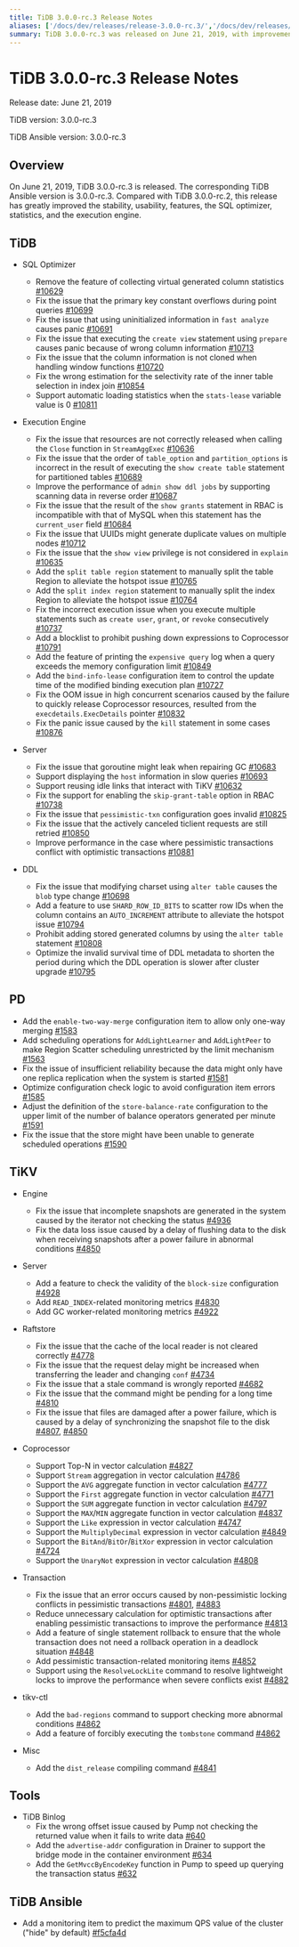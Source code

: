 ```yaml
---
title: TiDB 3.0.0-rc.3 Release Notes
aliases: ['/docs/dev/releases/release-3.0.0-rc.3/','/docs/dev/releases/3.0.0-rc.3/']
summary: TiDB 3.0.0-rc.3 was released on June 21, 2019, with improvements in stability, usability, features, SQL optimizer, statistics, and execution engine. Fixes and new features were added to TiDB, PD, TiKV, and TiDB Ansible. Notable improvements include automatic loading statistics, manual splitting of table and index regions, and support for pessimistic transactions in TiKV.
---
```


# TiDB 3.0.0-rc.3 Release Notes

Release date: June 21, 2019

TiDB version: 3.0.0-rc.3

TiDB Ansible version: 3.0.0-rc.3

## Overview

On June 21, 2019, TiDB 3.0.0-rc.3 is released. The corresponding TiDB Ansible version is 3.0.0-rc.3. Compared with TiDB 3.0.0-rc.2, this release has greatly improved the stability, usability, features, the SQL optimizer, statistics, and the execution engine.

## TiDB

+ SQL Optimizer
    - Remove the feature of collecting virtual generated column statistics [#10629](https://github.com/pingcap/tidb/pull/10629)
    - Fix the issue that the primary key constant overflows during point queries [#10699](https://github.com/pingcap/tidb/pull/10699)
    - Fix the issue that using uninitialized information in `fast analyze` causes panic [#10691](https://github.com/pingcap/tidb/pull/10691)
    - Fix the issue that executing the `create view` statement using `prepare` causes panic because of wrong column information [#10713](https://github.com/pingcap/tidb/pull/10713)
    - Fix the issue that the column information is not cloned when handling window functions [#10720](https://github.com/pingcap/tidb/pull/10720)
    - Fix the wrong estimation for the selectivity rate of the inner table selection in index join [#10854](https://github.com/pingcap/tidb/pull/10854)
    - Support automatic loading statistics when the `stats-lease` variable value is 0 [#10811](https://github.com/pingcap/tidb/pull/10811)

+ Execution Engine
    - Fix the issue that resources are not correctly released when calling the `Close` function in `StreamAggExec` [#10636](https://github.com/pingcap/tidb/pull/10636)
    - Fix the issue that the order of `table_option` and `partition_options` is incorrect in the result of executing the `show create table` statement for partitioned tables [#10689](https://github.com/pingcap/tidb/pull/10689)
    - Improve the performance of `admin show ddl jobs` by supporting scanning data in reverse order [#10687](https://github.com/pingcap/tidb/pull/10687)
    - Fix the issue that the result of the `show grants` statement in RBAC is incompatible with that of MySQL when this statement has the `current_user` field [#10684](https://github.com/pingcap/tidb/pull/10684)
    - Fix the issue that UUIDs might generate duplicate values on multiple nodes [#10712](https://github.com/pingcap/tidb/pull/10712)
    - Fix the issue that the `show view` privilege is not considered in `explain` [#10635](https://github.com/pingcap/tidb/pull/10635)
    - Add the `split table region` statement to manually split the table Region to alleviate the hotspot issue [#10765](https://github.com/pingcap/tidb/pull/10765)
    - Add the `split index region` statement to manually split the index Region to alleviate the hotspot issue [#10764](https://github.com/pingcap/tidb/pull/10764)
    - Fix the incorrect execution issue when you execute multiple statements such as `create user`, `grant`, or `revoke` consecutively [#10737](https://github.com/pingcap/tidb/pull/10737)
    - Add a blocklist to prohibit pushing down expressions to Coprocessor [#10791](https://github.com/pingcap/tidb/pull/10791)
    - Add the feature of printing the `expensive query` log when a query exceeds the memory configuration limit [#10849](https://github.com/pingcap/tidb/pull/10849)
    - Add the `bind-info-lease` configuration item to control the update time of the modified binding execution plan [#10727](https://github.com/pingcap/tidb/pull/10727)
    - Fix the OOM issue in high concurrent scenarios caused by the failure to quickly release Coprocessor resources, resulted from the `execdetails.ExecDetails` pointer [#10832](https://github.com/pingcap/tidb/pull/10832)
    - Fix the panic issue caused by the `kill` statement in some cases [#10876](https://github.com/pingcap/tidb/pull/10876)

+ Server
    - Fix the issue that goroutine might leak when repairing GC [#10683](https://github.com/pingcap/tidb/pull/10683)
    - Support displaying the `host` information in slow queries [#10693](https://github.com/pingcap/tidb/pull/10693)
    - Support reusing idle links that interact with TiKV [#10632](https://github.com/pingcap/tidb/pull/10632)
    - Fix the support for enabling the `skip-grant-table` option in RBAC [#10738](https://github.com/pingcap/tidb/pull/10738)
    - Fix the issue that `pessimistic-txn` configuration goes invalid [#10825](https://github.com/pingcap/tidb/pull/10825)
    - Fix the issue that the actively canceled ticlient requests are still retried [#10850](https://github.com/pingcap/tidb/pull/10850)
    - Improve performance in the case where pessimistic transactions conflict with optimistic transactions [#10881](https://github.com/pingcap/tidb/pull/10881)

+ DDL
    - Fix the issue that modifying charset using `alter table` causes the `blob` type change [#10698](https://github.com/pingcap/tidb/pull/10698)
    - Add a feature to use `SHARD_ROW_ID_BITS` to scatter row IDs when the column contains an `AUTO_INCREMENT` attribute to alleviate the hotspot issue [#10794](https://github.com/pingcap/tidb/pull/10794)
    - Prohibit adding stored generated columns by using the `alter table` statement [#10808](https://github.com/pingcap/tidb/pull/10808)
    - Optimize the invalid survival time of DDL metadata to shorten the period during which the DDL operation is slower after cluster upgrade [#10795](https://github.com/pingcap/tidb/pull/10795)

## PD

- Add the `enable-two-way-merge` configuration item to allow only one-way merging [#1583](https://github.com/pingcap/pd/pull/1583)
- Add scheduling operations for `AddLightLearner` and `AddLightPeer` to make Region Scatter scheduling unrestricted by the limit mechanism [#1563](https://github.com/pingcap/pd/pull/1563)
- Fix the issue of insufficient reliability because the data might only have one replica replication when the system is started [#1581](https://github.com/pingcap/pd/pull/1581)
- Optimize configuration check logic to avoid configuration item errors [#1585](https://github.com/pingcap/pd/pull/1585)
- Adjust the definition of the `store-balance-rate` configuration to the upper limit of the number of balance operators generated per minute [#1591](https://github.com/pingcap/pd/pull/1591)
- Fix the issue that the store might have been unable to generate scheduled operations [#1590](https://github.com/pingcap/pd/pull/1590)

## TiKV

+ Engine
    - Fix the issue that incomplete snapshots are generated in the system caused by the iterator not checking the status [#4936](https://github.com/tikv/tikv/pull/4936)
    - Fix the data loss issue caused by a delay of flushing data to the disk when receiving snapshots after a power failure in abnormal conditions [#4850](https://github.com/tikv/tikv/pull/4850)

+ Server
    - Add a feature to check the validity of the `block-size` configuration [#4928](https://github.com/tikv/tikv/pull/4928)
    - Add `READ_INDEX`-related monitoring metrics [#4830](https://github.com/tikv/tikv/pull/4830)
    - Add GC worker-related monitoring metrics [#4922](https://github.com/tikv/tikv/pull/4922)

+ Raftstore
    - Fix the issue that the cache of the local reader is not cleared correctly [#4778](https://github.com/tikv/tikv/pull/4778)
    - Fix the issue that the request delay might be increased when transferring the leader and changing `conf` [#4734](https://github.com/tikv/tikv/pull/4734)
    - Fix the issue that a stale command is wrongly reported [#4682](https://github.com/tikv/tikv/pull/4682)
    - Fix the issue that the command might be pending for a long time [#4810](https://github.com/tikv/tikv/pull/4810)
    - Fix the issue that files are damaged after a power failure, which is caused by a delay of synchronizing the snapshot file to the disk [#4807](https://github.com/tikv/tikv/pull/4807), [#4850](https://github.com/tikv/tikv/pull/4850)

+ Coprocessor
    - Support Top-N in vector calculation [#4827](https://github.com/tikv/tikv/pull/4827)
    - Support `Stream` aggregation in vector calculation [#4786](https://github.com/tikv/tikv/pull/4786)
    - Support the `AVG` aggregate function in vector calculation [#4777](https://github.com/tikv/tikv/pull/4777)
    - Support the `First` aggregate function in vector calculation [#4771](https://github.com/tikv/tikv/pull/4771)
    - Support the `SUM` aggregate function in vector calculation [#4797](https://github.com/tikv/tikv/pull/4797)
    - Support the `MAX`/`MIN` aggregate function in vector calculation [#4837](https://github.com/tikv/tikv/pull/4837)
    - Support the `Like` expression in vector calculation [#4747](https://github.com/tikv/tikv/pull/4747)
    - Support the `MultiplyDecimal` expression in vector calculation [#4849](https://github.com/tikv/tikv/pull/4849 )
    - Support the `BitAnd`/`BitOr`/`BitXor` expression in vector calculation [#4724](https://github.com/tikv/tikv/pull/4724)
    - Support the `UnaryNot` expression in vector calculation [#4808](https://github.com/tikv/tikv/pull/4808)

+ Transaction
    - Fix the issue that an error occurs caused by non-pessimistic locking conflicts in pessimistic transactions [#4801](https://github.com/tikv/tikv/pull/4801), [#4883](https://github.com/tikv/tikv/pull/4883)
    - Reduce unnecessary calculation for optimistic transactions after enabling pessimistic transactions to improve the performance [#4813](https://github.com/tikv/tikv/pull/4813)
    - Add a feature of single statement rollback to ensure that the whole transaction does not need a rollback operation in a deadlock situation [#4848](https://github.com/tikv/tikv/pull/4848)
    - Add pessimistic transaction-related monitoring items [#4852](https://github.com/tikv/tikv/pull/4852)
    - Support using the `ResolveLockLite` command to resolve lightweight locks to improve the performance when severe conflicts exist [#4882](https://github.com/tikv/tikv/pull/4882)

+ tikv-ctl
    - Add the `bad-regions` command to support checking more abnormal conditions [#4862](https://github.com/tikv/tikv/pull/4862)
    - Add a feature of forcibly executing the `tombstone` command [#4862](https://github.com/tikv/tikv/pull/4862)

+ Misc
    - Add the `dist_release` compiling command [#4841](https://github.com/tikv/tikv/pull/4841)

## Tools

+ TiDB Binlog
    - Fix the wrong offset issue caused by Pump not checking the returned value when it fails to write data [#640](https://github.com/pingcap/tidb-binlog/pull/640)
    - Add the `advertise-addr` configuration in Drainer to support the bridge mode in the container environment [#634](https://github.com/pingcap/tidb-binlog/pull/634)
    - Add the `GetMvccByEncodeKey` function in Pump to speed up querying the transaction status [#632](https://github.com/pingcap/tidb-binlog/pull/632)

## TiDB Ansible

- Add a monitoring item to predict the maximum QPS value of the cluster ("hide" by default) [#f5cfa4d](https://github.com/pingcap/tidb-ansible/commit/f5cfa4d903bbcd77e01eddc8d31eabb6e6157f73)
